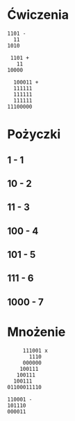 # Ćwiczenia
```
1101 -
  11
1010
```
```
 1101 +
   11
10000
```
```
  100011 +
  111111
  111111
  111111
11100000
```
# Pożyczki
## 1 - 1
## 10 - 2
## 11 - 3
## 100 - 4
## 101 - 5
## 111 - 6
## 1000 - 7
# Mnożenie
```
     111001 x
       1110
     000000
    100111
   100111
  100111
01100011110
```
```
110001 - 
101110
000011
```
